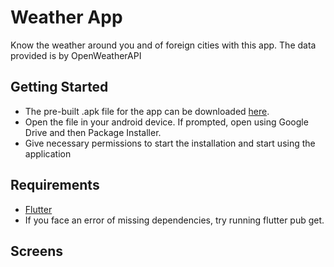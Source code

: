 # Weather App

Know the weather around you and of foreign cities with this app. The data provided is by OpenWeatherAPI

## Getting Started

- The pre-built .apk file for the app can be downloaded [here]().
- Open the file in your android device. If prompted, open using Google Drive and then Package Installer.
- Give necessary permissions to start the installation and start using the application

## Requirements
- [Flutter](https://docs.flutter.dev/get-started/install)
- If you face an error of missing dependencies, try running flutter pub get.

## Screens

